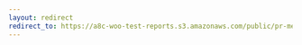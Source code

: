 ```yaml
---
layout: redirect
redirect_to: https://a8c-woo-test-reports.s3.amazonaws.com/public/pr-merge/38549/api/index.html
---
```


